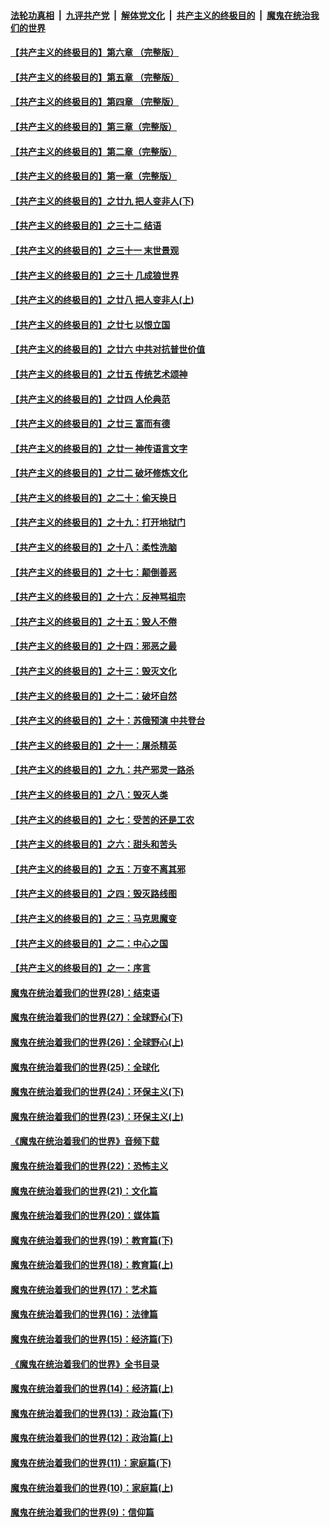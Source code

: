 ####  [法轮功真相](../../../../basic/blob/master/README.md?t=04220101) &nbsp;|&nbsp; [九评共产党](../../../../9ping.md/blob/master/README.md?t=04220101) &nbsp;|&nbsp; [解体党文化](../../../../jtdwh.md/blob/master/README.md?t=04220101)  &nbsp;|&nbsp; [共产主义的终极目的](../../../../gczydzjmd.md/blob/master/README.md?t=04220101) &nbsp;|&nbsp; [魔鬼在统治我们的世界](../../../../mgztzwmdsj.md/blob/master/README.md?t=04220101) 

#### [【共产主义的终极目的】第六章 （完整版）](../pages/nsc422/n11428913.md?t=04220101) 

#### [【共产主义的终极目的】第五章 （完整版）](../pages/nsc422/n11428912.md?t=04220101) 

#### [【共产主义的终极目的】第四章 （完整版）](../pages/nsc422/n11428907.md?t=04220101) 

#### [【共产主义的终极目的】第三章（完整版）](../pages/nsc422/n11428848.md?t=04220101) 

#### [【共产主义的终极目的】第二章（完整版）](../pages/nsc422/n11428831.md?t=04220101) 

#### [【共产主义的终极目的】第一章（完整版）](../pages/nsc422/n11417651.md?t=04220101) 

#### [【共产主义的终极目的】之廿九 把人变非人(下)](../pages/nsc422/n11344140.md?t=04220101) 

#### [【共产主义的终极目的】之三十二 结语](../pages/nsc422/n11360535.md?t=04220101) 

#### [【共产主义的终极目的】之三十一 末世景观](../pages/nsc422/n11351129.md?t=04220101) 

#### [【共产主义的终极目的】之三十 几成狼世界](../pages/nsc422/n11348280.md?t=04220101) 

#### [【共产主义的终极目的】之廿八 把人变非人(上)](../pages/nsc422/n11340492.md?t=04220101) 

#### [【共产主义的终极目的】之廿七 以恨立国](../pages/nsc422/n11336944.md?t=04220101) 

#### [【共产主义的终极目的】之廿六 中共对抗普世价值](../pages/nsc422/n11324785.md?t=04220101) 

#### [【共产主义的终极目的】之廿五 传统艺术颂神](../pages/nsc422/n11296396.md?t=04220101) 

#### [【共产主义的终极目的】之廿四 人伦典范](../pages/nsc422/n11296397.md?t=04220101) 

#### [【共产主义的终极目的】之廿三 富而有德](../pages/nsc422/n11283598.md?t=04220101) 

#### [【共产主义的终极目的】之廿一 神传语言文字](../pages/nsc422/n11263265.md?t=04220101) 

#### [【共产主义的终极目的】之廿二 破坏修炼文化](../pages/nsc422/n11245728.md?t=04220101) 

#### [【共产主义的终极目的】之二十：偷天换日](../pages/nsc422/n11238846.md?t=04220101) 

#### [【共产主义的终极目的】之十九：打开地狱门](../pages/nsc422/n11206376.md?t=04220101) 

#### [【共产主义的终极目的】之十八：柔性洗脑](../pages/nsc422/n11199994.md?t=04220101) 

#### [【共产主义的终极目的】之十七：颠倒善恶](../pages/nsc422/n11179782.md?t=04220101) 

#### [【共产主义的终极目的】之十六：反神骂祖宗](../pages/nsc422/n11166798.md?t=04220101) 

#### [【共产主义的终极目的】之十五：毁人不倦](../pages/nsc422/n11166792.md?t=04220101) 

#### [【共产主义的终极目的】之十四：邪恶之最](../pages/nsc422/n11150249.md?t=04220101) 

#### [【共产主义的终极目的】之十三：毁灭文化](../pages/nsc422/n11135227.md?t=04220101) 

#### [【共产主义的终极目的】之十二：破坏自然](../pages/nsc422/n11135214.md?t=04220101) 

#### [【共产主义的终极目的】之十：苏俄预演 中共登台](../pages/nsc422/n11118424.md?t=04220101) 

#### [【共产主义的终极目的】之十一：屠杀精英](../pages/nsc422/n11118442.md?t=04220101) 

#### [【共产主义的终极目的】之九：共产邪灵一路杀](../pages/nsc422/n11114139.md?t=04220101) 

#### [【共产主义的终极目的】之八：毁灭人类](../pages/nsc422/n11108503.md?t=04220101) 

#### [【共产主义的终极目的】之七：受苦的还是工农](../pages/nsc422/n11101809.md?t=04220101) 

#### [【共产主义的终极目的】之六：甜头和苦头](../pages/nsc422/n11096971.md?t=04220101) 

#### [【共产主义的终极目的】之五：万变不离其邪](../pages/nsc422/n11091285.md?t=04220101) 

#### [【共产主义的终极目的】之四：毁灭路线图](../pages/nsc422/n11086284.md?t=04220101) 

#### [【共产主义的终极目的】之三：马克思魔变](../pages/nsc422/n11061941.md?t=04220101) 

#### [【共产主义的终极目的】之二：中心之国](../pages/nsc422/n11047728.md?t=04220101) 

#### [【共产主义的终极目的】之一：序言](../pages/nsc422/n11086077.md?t=04220101) 

#### [魔鬼在统治着我们的世界(28)：结束语](../pages/nsc422/n10936246.md?t=04220101) 

#### [魔鬼在统治着我们的世界(27)：全球野心(下)](../pages/nsc422/n10928319.md?t=04220101) 

#### [魔鬼在统治着我们的世界(26)：全球野心(上)](../pages/nsc422/n10900318.md?t=04220101) 

#### [魔鬼在统治着我们的世界(25)：全球化](../pages/nsc422/n10788205.md?t=04220101) 

#### [魔鬼在统治着我们的世界(24)：环保主义(下)](../pages/nsc422/n10695307.md?t=04220101) 

#### [魔鬼在统治着我们的世界(23)：环保主义(上)](../pages/nsc422/n10688613.md?t=04220101) 

#### [《魔鬼在统治着我们的世界》音频下载](../pages/nsc422/n10635553.md?t=04220101) 

#### [魔鬼在统治着我们的世界(22)：恐怖主义](../pages/nsc422/n10614727.md?t=04220101) 

#### [魔鬼在统治着我们的世界(21)：文化篇](../pages/nsc422/n10597706.md?t=04220101) 

#### [魔鬼在统治着我们的世界(20)：媒体篇](../pages/nsc422/n10586579.md?t=04220101) 

#### [魔鬼在统治着我们的世界(19)：教育篇(下)](../pages/nsc422/n10564808.md?t=04220101) 

#### [魔鬼在统治着我们的世界(18)：教育篇(上)](../pages/nsc422/n10526970.md?t=04220101) 

#### [魔鬼在统治着我们的世界(17)：艺术篇](../pages/nsc422/n10499093.md?t=04220101) 

#### [魔鬼在统治着我们的世界(16)：法律篇](../pages/nsc422/n10485969.md?t=04220101) 

#### [魔鬼在统治着我们的世界(15)：经济篇(下)](../pages/nsc422/n10469975.md?t=04220101) 

#### [《魔鬼在统治着我们的世界》全书目录](../pages/nsc422/n10464261.md?t=04220101) 

#### [魔鬼在统治着我们的世界(14)：经济篇(上)](../pages/nsc422/n10457370.md?t=04220101) 

#### [魔鬼在统治着我们的世界(13)：政治篇(下)](../pages/nsc422/n10448270.md?t=04220101) 

#### [魔鬼在统治着我们的世界(12)：政治篇(上)](../pages/nsc422/n10444576.md?t=04220101) 

#### [魔鬼在统治着我们的世界(11)：家庭篇(下)](../pages/nsc422/n10440961.md?t=04220101) 

#### [魔鬼在统治着我们的世界(10)：家庭篇(上)](../pages/nsc422/n10435448.md?t=04220101) 

#### [魔鬼在统治着我们的世界(9)：信仰篇](../pages/nsc422/n10432159.md?t=04220101) 


